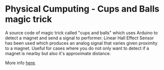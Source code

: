# Physical Cumputing - Cups and Balls magic trick

A source code of magic trick called "cups and balls" which uses Arduino to detect a magnet and send a signal to performer.
Linear Hall Effect Sensor has been used which produces an analog signal that varies given proximity to a magnet. Useful for cases where you do not only want to detect if a magnet is nearby but also it's approximate distance.

More info <a href="http://magic.hosting.nyu.edu/blog/physical-computing/pcomp-midterm-cups-and-balls/">here</a>.
